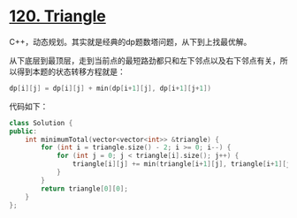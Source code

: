 # [120. Triangle](https://leetcode-cn.com/problems/triangle/)

C++，动态规划。其实就是经典的dp题数塔问题，从下到上找最优解。

从下底层到最顶层，走到当前点的最短路劲都只和左下邻点以及右下邻点有关，所以得到本题的状态转移方程就是：

```cpp
dp[i][j] = dp[i][j] + min(dp[i+1][j], dp[i+1][j+1])
```

代码如下：

```cpp
class Solution {
public:
    int minimumTotal(vector<vector<int>> &triangle) {
        for (int i = triangle.size() - 2; i >= 0; i--) {
            for (int j = 0; j < triangle[i].size(); j++) {
                triangle[i][j] += min(triangle[i+1][j], triangle[i+1][j+1]);
            }
        }
        return triangle[0][0];
    }
};
```

